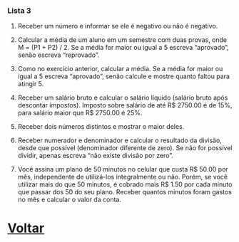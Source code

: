 ### Lista 3
1. Receber um número e informar se ele é negativo ou não é negativo. 

2. Calcular a média de um aluno em um semestre com duas provas, onde M = (P1 + P2) / 2. Se a média for maior ou igual a 5 escreva “aprovado”, senão escreva “reprovado”. 

3. Como no exercício anterior, calcular a média. Se a média for maior ou igual a 5 escreva “aprovado”, senão calcule e mostre quanto faltou para atingir 5. 

4. Receber um salário bruto e calcular o salário líquido (salário bruto após descontar impostos). Imposto sobre salário de até R$ 2750.00 é de 15%, para salário maior que R$ 2750.00 é 25%. 

5. Receber dois números distintos e mostrar o maior deles. 

6. Receber numerador e denominador e calcular o resultado da divisão, desde que possível (denominador diferente de zero). Se não for possível dividir, apenas escreva “não existe divisão por zero”. 

7. Você assina um plano de 50 minutos no celular que custa R$ 50.00 por mês, independente de utilizá-los integralmente ou não. Porém, se você utilizar mais do que 50 minutos, é cobrado mais R$ 1.50 por cada minuto que passar dos 50 do seu plano. Receber quantos minutos foram gastos no mês e calcular o valor da conta. 

# [Voltar](../README.md)